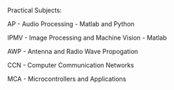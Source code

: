 Practical Subjects:

AP - Audio Processing - Matlab and Python

IPMV - Image Processing and Machine Vision - Matlab

AWP - Antenna and Radio Wave Propogation

CCN - Computer Communication Networks

MCA - Microcontrollers and Applications
